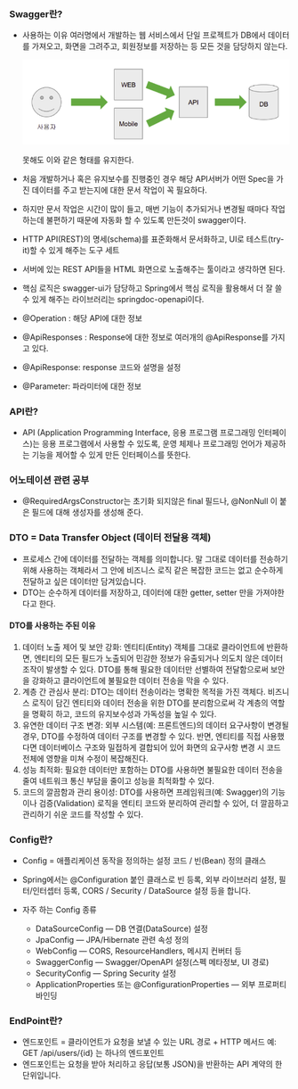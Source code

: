 ### Swagger란?
- 사용하는 이유
  여러명에서 개발하는 웹 서비스에서 단일 프로젝트가 DB에서 데이터를 가져오고, 화면을 그려주고, 회원정보를 저장하는 등 모든 것을 담당하지 않는다.
  
  ![alt text](image-1.png)
  
  못해도 이와 같은 형태를 유지한다.
- 처음 개발하거나 혹은 유지보수를 진행중인 경우 해당 API서버가 어떤 Spec을 가진 데이터를 주고 받는지에 대한 문서 작업이 꼭 필요하다.
- 하지만 문서 작업은 시간이 많이 들고, 매번 기능이 추가되거나 변경될 때마다 작업하는데 불편하기 때문에 자동화 할 수 있도록 만든것이 swagger이다.

- HTTP API(REST)의 명세(schema)를 표준화해서 문서화하고, UI로 테스트(try-it)할 수 있게 해주는 도구 세트
- 서버에 있는 REST API들을 HTML 화면으로 노출해주는 툴이라고 생각하면 된다.
- 핵심 로직은 swagger-ui가 담당하고 Spring에서 핵심 로직을 활용해서 더 잘 쓸 수 있게 해주는 라이브러리는 springdoc-openapi이다.

- @Operation : 해당 API에 대한 정보
- @ApiResponses : Response에 대한 정보로 여러개의 @ApiResponse를 가지고 있다.
- @ApiResponse: response 코드와 설명을 설정
- @Parameter: 파라미터에 대한 정보

### API란?
- API (Application Programming Interface, 응용 프로그램 프로그래밍 인터페이스)는 응용 프로그램에서 사용할 수 있도록,
  운영 체제나 프로그래밍 언어가 제공하는 기능을 제어할 수 있게 만든 인터페이스를 뜻한다.

### 어노테이션 관련 공부
- @RequiredArgsConstructor는 초기화 되지않은 final 필드나, @NonNull 이 붙은 필드에 대해 생성자를 생성해 준다.

### DTO = Data Transfer Object (데이터 전달용 객체)
- 프로세스 간에 데이터를 전달하는 객체를 의미합니다. 말 그대로 데이터를 전송하기 위해 사용하는 객체라서 그 안에 비즈니스 로직 같은 복잡한 코드는 없고 순수하게 전달하고 싶은 데이터만 담겨있습니다.
- DTO는 순수하게 데이터를 저장하고, 데이터에 대한 getter, setter 만을 가져야한다고 한다.

#### DTO를 사용하는 주된 이유
1. 데이터 노출 제어 및 보안 강화: 엔티티(Entity) 객체를 그대로 클라이언트에 반환하면, 엔티티의 모든 필드가 노출되어 민감한 정보가 유출되거나 의도치 않은 데이터 조작이 발생할 수 있다. DTO를 통해 필요한 데이터만 선별하여 전달함으로써 보안을 강화하고 클라이언트에 불필요한 데이터 전송을 막을 수 있다. 
2. 계층 간 관심사 분리: DTO는 데이터 전송이라는 명확한 목적을 가진 객체다. 비즈니스 로직이 담긴 엔티티와 데이터 전송을 위한 DTO를 분리함으로써 각 계층의 역할을 명확히 하고, 코드의 유지보수성과 가독성을 높일 수 있다. 
3. 유연한 데이터 구조 변경: 외부 시스템(예: 프론트엔드)의 데이터 요구사항이 변경될 경우, DTO를 수정하여 데이터 구조를 변경할 수 있다. 반면, 엔티티를 직접 사용했다면 데이터베이스 구조와 밀접하게 결합되어 있어 화면의 요구사항 변경 시 코드 전체에 영향을 미쳐 수정이 복잡해진다. 
4. 성능 최적화: 필요한 데이터만 포함하는 DTO를 사용하면 불필요한 데이터 전송을 줄여 네트워크 통신 부담을 줄이고 성능을 최적화할 수 있다. 
5. 코드의 깔끔함과 관리 용이성: DTO를 사용하면 프레임워크(예: Swagger)의 기능이나 검증(Validation) 로직을 엔티티 코드와 분리하여 관리할 수 있어, 더 깔끔하고 관리하기 쉬운 코드를 작성할 수 있다. 

### Config란?
-	Config = 애플리케이션 동작을 정의하는 설정 코드 / 빈(Bean) 정의 클래스
-	Spring에서는 @Configuration 붙인 클래스로 빈 등록, 외부 라이브러리 설정, 필터/인터셉터 등록, CORS / Security / DataSource 설정 등을 합니다.

- 자주 하는 Config 종류
	-	DataSourceConfig — DB 연결(DataSource) 설정
	-	JpaConfig — JPA/Hibernate 관련 속성 정의
	-	WebConfig — CORS, ResourceHandlers, 메시지 컨버터 등
	-	SwaggerConfig — Swagger/OpenAPI 설정(스펙 메타정보, UI 경로)
	-	SecurityConfig — Spring Security 설정
	-	ApplicationProperties 또는 @ConfigurationProperties — 외부 프로퍼티 바인딩

### EndPoint란?
- 엔드포인트 = 클라이언트가 요청을 보낼 수 있는 URL 경로 + HTTP 메서드
  예: GET /api/users/{id} 는 하나의 엔드포인트
- 엔드포인트는 요청을 받아 처리하고 응답(보통 JSON)을 반환하는 API 계약의 한 단위입니다.